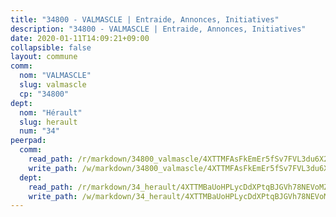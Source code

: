 ```yaml
---
title: "34800 - VALMASCLE | Entraide, Annonces, Initiatives"
description: "34800 - VALMASCLE | Entraide, Annonces, Initiatives"
date: 2020-01-11T14:09:21+09:00
collapsible: false
layout: commune
comm:
  nom: "VALMASCLE"
  slug: valmascle
  cp: "34800"
dept:
  nom: "Hérault"
  slug: herault
  num: "34"
peerpad:
  comm:
    read_path: /r/markdown/34800_valmascle/4XTTMFAsFkEmEr5fSv7FVL3du6X2YHeKaRBzTtjif7cQBSWqe
    write_path: /w/markdown/34800_valmascle/4XTTMFAsFkEmEr5fSv7FVL3du6X2YHeKaRBzTtjif7cQBSWqe-K3TgUHy2AYDkvPXUbvxboCyGU8EKxX3VDs9JSzCzqp5rTiCxE3AFLWB3Ga85Qr9fgX9599gnVo1LF4jTMCJ37WHmDQvaX2EpKsN7pg3Cq3PnW17Di2AucH8FBe92MYEbvnRuesXe
  dept:
    read_path: /r/markdown/34_herault/4XTTMBaUoHPLycDdXPtqBJGVh78NEVoMZNyf8Wnh1X5DK6Ew8
    write_path: /w/markdown/34_herault/4XTTMBaUoHPLycDdXPtqBJGVh78NEVoMZNyf8Wnh1X5DK6Ew8-K3TgTd4rzWVX1F82NgGyNepGUxhqCmodCALjxNZeEdBQWQhd1NJYx1gHMW9QBLL6sN41ALXRejLsG2VetgVferfVncrvVCz47dChJvN8ouQLRMdWs4KpxKPeRYR1nspmhzdBqF8J
---
```


